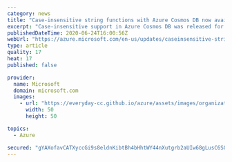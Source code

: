 ```yaml
---
category: news
title: "Case-insensitive string functions with Azure Cosmos DB now available"
excerpt: "Case-insensitive support in Azure Cosmos DB was released for the following string system functions—Contains, EndsWith, StringEquals, and StartsWith. "
publishedDateTime: 2020-06-24T16:00:56Z
webUrl: "https://azure.microsoft.com/en-us/updates/caseinsensitive-string-functions-with-azure-cosmos-db-now-available/"
type: article
quality: 17
heat: 17
published: false

provider:
  name: Microsoft
  domain: microsoft.com
  images:
    - url: "https://everyday-cc.github.io/azure/assets/images/organizations/microsoft.com-50x50.jpg"
      width: 50
      height: 50

topics:
  - Azure

secured: "gYAXofavCATXyccGi9s8eldnKibtBh4bHhtWY44nXutgrb2aUIw68gLusC6SQ3/H5CpzXvVwlPiukelW3sanbVSCSAMFtVJy6dgFe6qtdIbkchEk93yXk9WKsn8IZ++CSsbSTnWZGvcxaF3iK8xiFioF4/gsmIcZSNO8Qf2Kxl5JVuVt9C5T1ibFXsFDrwaZNN+S3m47/jVcq8zGZsYUEUSr+wplWhlPsxaiNd0yfj+vwiqfIMZ6lWmhE3BEuZ8Qf3RF28NjpqOQA5yFT2si+wfCnS5gQqDQzKpO16yXa+ylwVVdpQ5zF0wTetIbSzKZkfKAQw5WLERSJ8+MGwomUw==;4/z4h02v4mFn3PAKIsm3ig=="
---
```


